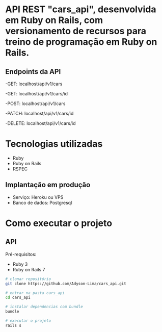 # API REST "cars_api", desenvolvida em Ruby on Rails, com versionamento de recursos para treino de programação em Ruby on Rails. 

## Endpoints da API 
-GET: localhost/api/v1/cars

-GET: localhost/api/v1/cars/id

-POST: localhost/api/v1/cars

-PATCH: localhost/api/v1/cars/id

-DELETE: localhost/api/v1/cars/id

# Tecnologias utilizadas

- Ruby
- Ruby on Rails
- RSPEC

## Implantação em produção
- Serviço: Heroku ou VPS
- Banco de dados: Postgresql

# Como executar o projeto

## API
Pré-requisitos:
 
- Ruby 3
- Ruby on Rails 7

```bash
# clonar repositório
git clone https://github.com/Adyson-Lima/cars_api.git

# entrar na pasta cars_api
cd cars_api

# instalar dependencias com bundle
bundle

# executar o projeto
rails s
```

